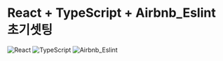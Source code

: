 # React + TypeScript + Airbnb_Eslint 초기셋팅

![React](https://img.shields.io/badge/__-React-green.svg)
![TypeScript](https://img.shields.io/badge/__-TypeScript-blue.svg)
![Airbnb_Eslint](https://img.shields.io/badge/__-Airbnb__Eslint-yellow.svg)
